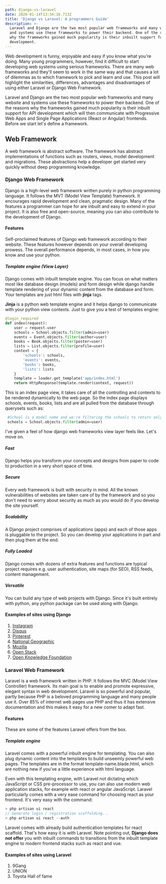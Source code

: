 ```yaml
---
path: django-vs-laravel
date: 2020-01-14T13:34:16.713Z
title: 'Django vs Laravel: A programmers Guide'
description: >-
  Laravel and Django are the two most popular web frameworks and many website
  and systems use these frameworks to power their backend. One of the reasons
  why the frameworks gained much popularity is their inbuilt support for API
  development.
---
```

Web development is funny, enjoyable and easy if you know what you're doing. Many young programmers, however, find it difficult to start developing web systems using serious frameworks. There are many web frameworks and they'll seem to work in the same way and that causes a lot of dilemmas as to which framework to pick and learn and use. This post will highlight the similarities, differences, advantages and disadvantages of using either Laravel or Django Web Framework.

Laravel and Django are the two most popular web frameworks and many website and systems use these frameworks to power their backend. One of the reasons why the frameworks gained much popularity is their inbuilt support for API development which will then communicate with Progressive Web Apps and Single Page Applications (React or Angular) frontends. Before we start let's define a framework.

## Web Framework

A web framework is abstract software. The framework has abstract implementations of functions such as routers, views, model development and migrations. These abstractions help a developer get started very quickly without deep programming knowledge.

### Django Web Framework

Django is a high-level web framework written purely in python programming language. It follows the MVT (Model View Template) framework. It encourages rapid development and clean, pragmatic design. Many of the features a programmer can hope for are inbuilt and easy to extend in your project. It is also free and open-source, meaning you can also contribute to the development of Django.

#### Features

Self-proclaimed features of Django web framework according to their website. These features however depends on your overall developing prowess. The overall performance  depends, in most cases, in how you know and use your python.

##### Template engine (View Layer)

Django comes with inbuilt template engine. You can focus on what matters most like database design (models) and form design while django handle template rendering of your dynamic content from the database and form. Your templates are just html files with **jinja** tags. 

**Jinja** is a python web template engine and it helps django to communicate with your python view contexts. Just to give you a test of templates engine:

```python
@login_required
def index(request):
    user = request.user
    schools = School.objects.filter(admin=user)
    events = Event.objects.filter(author=user)
    books = Book.objects.filter(poster=user)
    lists = List.objects.filter(profile=user)
    context = {
        'schools': schools,
        'events': events,
        'books': books,
        'lists': lists
    }
    template = loader.get_template('app/index.html')
    return HttpResponse(template.render(context, request))
```

This is an index page view, it takes care of all the controlling and contexts to be rendered dynamically to the web page. So the index page displays schools, events, books, lists and are all pulled from the database through querysets such as:

```python
 #School is a model name and we're filtering the schools to return only those where scholl admin - loggedin user
 schools = School.objects.filter(admin=user)
```



I've given a feel of how django web frameworks view layer feels like. Let's move on.

##### Fast

Django helps you transform your concepts and designs from paper to code to production in a very short space of time. 

##### **Secure**

Every web framework is built with security in mind. All the known vulnerabilities of websites are taken care of by the framework and so you don't need to worry about security as much as you would do if you develop the site yourself.

##### Scalability

A Django project comprises of applications (apps) and each of those apps is pluggable to the project. So you can develop your applications in part and then plug them at the end.

##### Fully Loaded

Django comes with dozens of extra features and functions are typical project requires e.g. user authentication, site maps (for SEO), RSS feeds, content management.

##### Versatile

You can build any type of web projects with Django. Since it's built entirely with python, any python package can be used along with Django.

#### Examples of sites using Django

1. [Instagram](https://www.instagram.com/)
2. [Disqus](https://disqus.com/https://disqus.com/)
3. [Pinterest](https://www.pinterest.com/)
4. [National Geographic](http://www.nationalgeographic.com/)
5. [Mozilla](https://www.mozilla.org/)
6. [Open Stack](https://www.openstack.org/)
7. [Open Knowledge Foundation](https://okfn.org/)

### Laravel Web Framework

Laravel is a web framework written in PHP. It follows the MVC (Model View Controller) framework. Its main goal is to enable and promote expressive, elegant syntax in web development. Laravel is so powerful and popular, partly because PHP is a beloved programming language and many people use it. Over 85% of internet web pages use PHP and thus it has extensive documentation and this makes it easy for a new comer to adapt fast.

#### Features

These are some of the features Laravel offers from the box. 

##### Template engine

Laravel comes with a powerful inbuilt engine for templating. You can also plug dynamic content into the templates to build unseemly powerful web pages. The templates are in the format template-name.blade.html, which are nothing new if you've a little experience with html language. 

Even with this templating engine, with Laravel not dictating which JavaScript or CSS pre-processor to use, you can also use modern web application stacks, for example with react or angular JavaScript. Laravel particularly comes with a very ease command for choosing react as your frontend. It's very easy with the command:

```php
> php artisan ui react
// Generate login / registration scaffolding...
> php artisan ui react --auth
```

Laravel comes with already build authentication templates for react scaffold. That's how easy it is with Laravel. Note pointing out, **Django does not offer** you with inbuilt commands to transitions from the inbuilt template engine to modern frontend stacks such as react and vue.

#### Examples of sites using Laravel

1. 9Gang
2. UNION
3. Toyota Hall of fame
